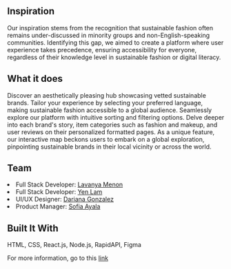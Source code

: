 <h2>Inspiration</h2>
Our inspiration stems from the recognition that sustainable fashion often remains under-discussed in minority groups and non-English-speaking communities. Identifying this gap, we aimed to create a platform where user experience takes precedence, ensuring accessibility for everyone, regardless of their knowledge level in sustainable fashion or digital literacy.


<h2>What it does</h2>
Discover an aesthetically pleasing hub showcasing vetted sustainable brands. Tailor your experience by selecting your preferred language, making sustainable fashion accessible to a global audience. Seamlessly explore our platform with intuitive sorting and filtering options. Delve deeper into each brand's story, item categories such as fashion and makeup, and user reviews on their personalized formatted pages. As a unique feature, our interactive map beckons users to embark on a global exploration, pinpointing sustainable brands in their local vicinity or across the world.


<h2>Team</h2>
<li>Full Stack Developer: <a href='https://github.com/lavanyamenon15'>Lavanya Menon</a></li>
<li>Full Stack Developer: <a href='https://github.com/jeyenlam'>Yen Lam</a></li>
<li>UI/UX Designer: <a href='https://www.linkedin.com/in/dariana-gonzalez44/'>Dariana Gonzalez</a></li>
<li>Product Manager: <a href='https://www.linkedin.com/in/sofia-ayala-37942b180/'>Sofia Ayala</a></li>

<h2>Built It With</h2>

HTML, CSS, React.js, Node.js, RapidAPI, Figma

For more information, go to this <a href='https://devpost.com/software/ecochic-0denl7'>link</a>
